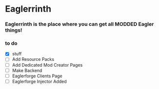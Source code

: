 # Eaglerrinth
### Eaglerrinth is the place where you can get all MODDED Eagler things!
### to do
- [x] stuff
- [ ] Add Resource Packs
- [ ] Add Dedicated Mod Creator Pages 
- [ ] Make Backend
- [ ] Eaglerforge Clients Page
- [ ] Eaglerforge Injector Added
